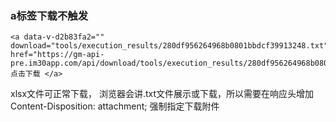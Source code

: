 ### a标签下载不触发
```
<a data-v-d2b83fa2="" download="tools/execution_results/280df956264968b0801bbdcf39913248.txt" href="https://gm-api-pre.im30app.com/api/download/tools/execution_results/280df956264968b0801bbdcf39913248.txt"> 点击下载 </a>
```

xlsx文件可正常下载， 浏览器会讲.txt文件展示或下载，所以需要在响应头增加 Content-Disposition: attachment;  强制指定下载附件